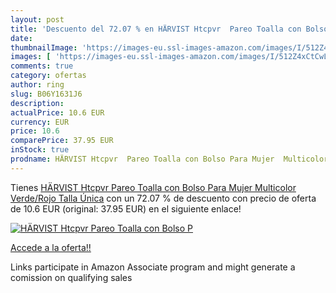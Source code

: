 ```yaml
---
layout: post
title: 'Descuento del 72.07 % en HÄRVIST Htcpvr  Pareo Toalla con Bolso P'
date: 
thumbnailImage: 'https://images-eu.ssl-images-amazon.com/images/I/512Z4xCtCwL._SL200_.jpg'
images: [ 'https://images-eu.ssl-images-amazon.com/images/I/512Z4xCtCwL._SL200_.jpg' ]
comments: true
category: ofertas
author: ring
slug: B06Y1631J6
description:
actualPrice: 10.6 EUR
currency: EUR
price: 10.6
comparePrice: 37.95 EUR
inStock: true
prodname: HÄRVIST Htcpvr  Pareo Toalla con Bolso Para Mujer  Multicolor  Verde/Rojo   Talla Única
---
```


Tienes [HÄRVIST Htcpvr  Pareo Toalla con Bolso Para Mujer  Multicolor  Verde/Rojo   Talla Única](https://www.amazon.es/dp/B06Y1631J6/?tag=tolees-21) con un 72.07 % de descuento con precio de oferta de 10.6 EUR (original: 37.95 EUR) en el siguiente enlace!

[![HÄRVIST Htcpvr  Pareo Toalla con Bolso P](https://images-eu.ssl-images-amazon.com/images/I/512Z4xCtCwL._SL200_.jpg)](https://www.amazon.es/dp/B06Y1631J6/?tag=tolees-21)

[Accede a la oferta!!](https://www.amazon.es/dp/B06Y1631J6/?tag=tolees-21)

Links participate in Amazon Associate program and might generate a comission on qualifying sales


